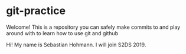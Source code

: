 # git-practice

Welcome! This is a repository you can safely make commits to and play around with to learn how to use git and github

Hi! My name is Sebastian Hohmann. I will join S2DS 2019.
